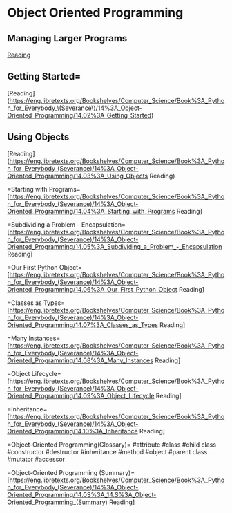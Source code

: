 # Object Oriented Programming

## Managing Larger Programs
[Reading](https://eng.libretexts.org/Bookshelves/Computer_Science/Book%3A_Python_for_Everybody_\(Severance\)/14%3A_Object-Oriented_Programming/14.01%3A_Managing_Larger_Programs)

## Getting Started=
[Reading] (https://eng.libretexts.org/Bookshelves/Computer_Science/Book%3A_Python_for_Everybody_\(Severance\)/14%3A_Object-Oriented_Programming/14.02%3A_Getting_Started) 

## Using Objects
[Reading](https://eng.libretexts.org/Bookshelves/Computer_Science/Book%3A_Python_for_Everybody_(Severance)/14%3A_Object-Oriented_Programming/14.03%3A_Using_Objects Reading)

=Starting with Programs=
[https://eng.libretexts.org/Bookshelves/Computer_Science/Book%3A_Python_for_Everybody_(Severance)/14%3A_Object-Oriented_Programming/14.04%3A_Starting_with_Programs Reading]

=Subdividing a Problem - Encapsulation=
[https://eng.libretexts.org/Bookshelves/Computer_Science/Book%3A_Python_for_Everybody_(Severance)/14%3A_Object-Oriented_Programming/14.05%3A_Subdividing_a_Problem_-_Encapsulation Reading]

=Our First Python Object=
[https://eng.libretexts.org/Bookshelves/Computer_Science/Book%3A_Python_for_Everybody_(Severance)/14%3A_Object-Oriented_Programming/14.06%3A_Our_First_Python_Object Reading]

=Classes as Types=
[https://eng.libretexts.org/Bookshelves/Computer_Science/Book%3A_Python_for_Everybody_(Severance)/14%3A_Object-Oriented_Programming/14.07%3A_Classes_as_Types Reading]

=Many Instances=
[https://eng.libretexts.org/Bookshelves/Computer_Science/Book%3A_Python_for_Everybody_(Severance)/14%3A_Object-Oriented_Programming/14.08%3A_Many_Instances Reading]

=Object Lifecycle=
[https://eng.libretexts.org/Bookshelves/Computer_Science/Book%3A_Python_for_Everybody_(Severance)/14%3A_Object-Oriented_Programming/14.09%3A_Object_Lifecycle Reading]

=Inheritance=
[https://eng.libretexts.org/Bookshelves/Computer_Science/Book%3A_Python_for_Everybody_(Severance)/14%3A_Object-Oriented_Programming/14.10%3A_Inheritance Reading]

=Object-Oriented Programming(Glossary)=
#attribute
#class
#child class
#constructor
#destructor
#inheritance
#method
#object
#parent class
#mutator
#accessor

=Object-Oriented Programming (Summary)=
[https://eng.libretexts.org/Bookshelves/Computer_Science/Book%3A_Python_for_Everybody_(Severance)/14%3A_Object-Oriented_Programming/14.0S%3A_14.S%3A_Object-Oriented_Programming_(Summary) Reading]



